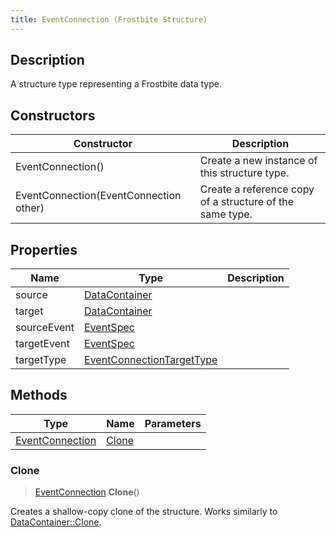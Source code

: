 ```yaml
---
title: EventConnection (Frostbite Structure)
---
```

## Description

A structure type representing a Frostbite data type.

## Constructors

| Constructor                            | Description                                              |
| -------------------------------------- | -------------------------------------------------------- |
| EventConnection()                      | Create a new instance of this structure type.            |
| EventConnection(EventConnection other) | Create a reference copy of a structure of the same type. |

## Properties

| Name        | Type                                                   | Description |
| ----------- | ------------------------------------------------------ | ----------- |
| source      | [DataContainer](/vext/ref/cls/shr/DataContainer)    |             |
| target      | [DataContainer](/vext/ref/cls/shr/DataContainer)    |             |
| sourceEvent | [EventSpec](EventSpec)                                 |             |
| targetEvent | [EventSpec](EventSpec)                                 |             |
| targetType  | [EventConnectionTargetType](EventConnectionTargetType) |             |

## Methods

| Type                               | Name            | Parameters |
| ---------------------------------- | --------------- | ---------- |
| [EventConnection](EventConnection) | [Clone](#clone) |            |

### Clone

> [EventConnection](EventConnection) **Clone**()

Creates a shallow-copy clone of the structure. Works similarly to [DataContainer::Clone](/vext/ref/cls/shr/datacontainer#clone).
